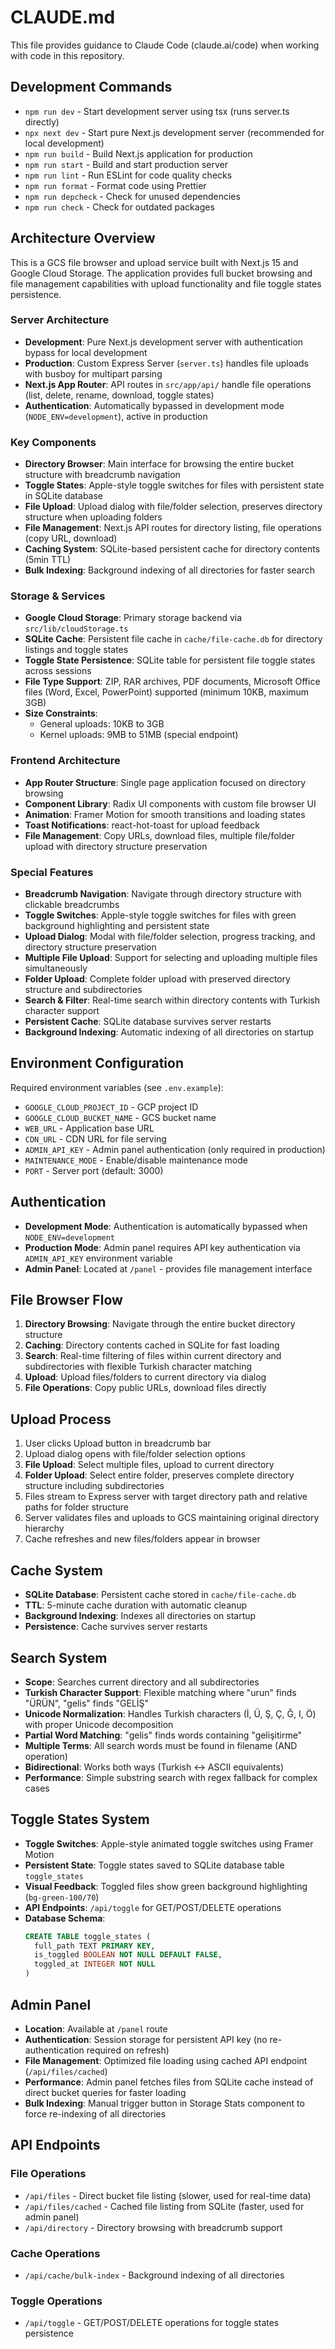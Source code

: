 # CLAUDE.md

This file provides guidance to Claude Code (claude.ai/code) when working with code in this repository.

## Development Commands

- `npm run dev` - Start development server using tsx (runs server.ts directly)
- `npx next dev` - Start pure Next.js development server (recommended for local development)
- `npm run build` - Build Next.js application for production
- `npm run start` - Build and start production server
- `npm run lint` - Run ESLint for code quality checks
- `npm run format` - Format code using Prettier
- `npm run depcheck` - Check for unused dependencies
- `npm run check` - Check for outdated packages

## Architecture Overview

This is a GCS file browser and upload service built with Next.js 15 and Google Cloud Storage. The application provides full bucket browsing and file management capabilities with upload functionality and file toggle states persistence.

### Server Architecture
- **Development**: Pure Next.js development server with authentication bypass for local development
- **Production**: Custom Express Server (`server.ts`) handles file uploads with busboy for multipart parsing
- **Next.js App Router**: API routes in `src/app/api/` handle file operations (list, delete, rename, download, toggle states)
- **Authentication**: Automatically bypassed in development mode (`NODE_ENV=development`), active in production

### Key Components
- **Directory Browser**: Main interface for browsing the entire bucket structure with breadcrumb navigation
- **Toggle States**: Apple-style toggle switches for files with persistent state in SQLite database
- **File Upload**: Upload dialog with file/folder selection, preserves directory structure when uploading folders
- **File Management**: Next.js API routes for directory listing, file operations (copy URL, download)  
- **Caching System**: SQLite-based persistent cache for directory contents (5min TTL)
- **Bulk Indexing**: Background indexing of all directories for faster search

### Storage & Services
- **Google Cloud Storage**: Primary storage backend via `src/lib/cloudStorage.ts`
- **SQLite Cache**: Persistent file cache in `cache/file-cache.db` for directory listings and toggle states
- **Toggle State Persistence**: SQLite table for persistent file toggle states across sessions
- **File Type Support**: ZIP, RAR archives, PDF documents, Microsoft Office files (Word, Excel, PowerPoint) supported (minimum 10KB, maximum 3GB)
- **Size Constraints**: 
  - General uploads: 10KB to 3GB
  - Kernel uploads: 9MB to 51MB (special endpoint)

### Frontend Architecture
- **App Router Structure**: Single page application focused on directory browsing
- **Component Library**: Radix UI components with custom file browser UI
- **Animation**: Framer Motion for smooth transitions and loading states
- **Toast Notifications**: react-hot-toast for upload feedback
- **File Management**: Copy URLs, download files, multiple file/folder upload with directory structure preservation

### Special Features
- **Breadcrumb Navigation**: Navigate through directory structure with clickable breadcrumbs
- **Toggle Switches**: Apple-style toggle switches for files with green background highlighting and persistent state
- **Upload Dialog**: Modal with file/folder selection, progress tracking, and directory structure preservation
- **Multiple File Upload**: Support for selecting and uploading multiple files simultaneously
- **Folder Upload**: Complete folder upload with preserved directory structure and subdirectories
- **Search & Filter**: Real-time search within directory contents with Turkish character support
- **Persistent Cache**: SQLite database survives server restarts
- **Background Indexing**: Automatic indexing of all directories on startup

## Environment Configuration

Required environment variables (see `.env.example`):
- `GOOGLE_CLOUD_PROJECT_ID` - GCP project ID
- `GOOGLE_CLOUD_BUCKET_NAME` - GCS bucket name  
- `WEB_URL` - Application base URL
- `CDN_URL` - CDN URL for file serving
- `ADMIN_API_KEY` - Admin panel authentication (only required in production)
- `MAINTENANCE_MODE` - Enable/disable maintenance mode
- `PORT` - Server port (default: 3000)

## Authentication

- **Development Mode**: Authentication is automatically bypassed when `NODE_ENV=development`
- **Production Mode**: Admin panel requires API key authentication via `ADMIN_API_KEY` environment variable
- **Admin Panel**: Located at `/panel` - provides file management interface

## File Browser Flow

1. **Directory Browsing**: Navigate through the entire bucket directory structure
2. **Caching**: Directory contents cached in SQLite for fast loading
3. **Search**: Real-time filtering of files within current directory and subdirectories with flexible Turkish character matching
4. **Upload**: Upload files/folders to current directory via dialog
5. **File Operations**: Copy public URLs, download files directly

## Upload Process

1. User clicks Upload button in breadcrumb bar
2. Upload dialog opens with file/folder selection options
3. **File Upload**: Select multiple files, upload to current directory
4. **Folder Upload**: Select entire folder, preserves complete directory structure including subdirectories
5. Files stream to Express server with target directory path and relative paths for folder structure
6. Server validates files and uploads to GCS maintaining original directory hierarchy
7. Cache refreshes and new files/folders appear in browser

## Cache System

- **SQLite Database**: Persistent cache stored in `cache/file-cache.db`
- **TTL**: 5-minute cache duration with automatic cleanup
- **Background Indexing**: Indexes all directories on startup
- **Persistence**: Cache survives server restarts

## Search System

- **Scope**: Searches current directory and all subdirectories
- **Turkish Character Support**: Flexible matching where "urun" finds "ÜRÜN", "gelis" finds "GELİŞ"
- **Unicode Normalization**: Handles Turkish characters (İ, Ü, Ş, Ç, Ğ, I, Ö) with proper Unicode decomposition
- **Partial Word Matching**: "gelis" finds words containing "gelişitirme"
- **Multiple Terms**: All search words must be found in filename (AND operation)
- **Bidirectional**: Works both ways (Turkish ↔ ASCII equivalents)
- **Performance**: Simple substring search with regex fallback for complex cases

## Toggle States System

- **Toggle Switches**: Apple-style animated toggle switches using Framer Motion
- **Persistent State**: Toggle states saved to SQLite database table `toggle_states`
- **Visual Feedback**: Toggled files show green background highlighting (`bg-green-100/70`)
- **API Endpoints**: `/api/toggle` for GET/POST/DELETE operations
- **Database Schema**: 
  ```sql
  CREATE TABLE toggle_states (
    full_path TEXT PRIMARY KEY,
    is_toggled BOOLEAN NOT NULL DEFAULT FALSE,
    toggled_at INTEGER NOT NULL
  )
  ```

## Admin Panel

- **Location**: Available at `/panel` route
- **Authentication**: Session storage for persistent API key (no re-authentication required on refresh)
- **File Management**: Optimized file loading using cached API endpoint (`/api/files/cached`)
- **Performance**: Admin panel fetches files from SQLite cache instead of direct bucket queries for faster loading
- **Bulk Indexing**: Manual trigger button in Storage Stats component to force re-indexing of all directories

## API Endpoints

### File Operations
- `/api/files` - Direct bucket file listing (slower, used for real-time data)
- `/api/files/cached` - Cached file listing from SQLite (faster, used for admin panel)
- `/api/directory` - Directory browsing with breadcrumb support

### Cache Operations  
- `/api/cache/bulk-index` - Background indexing of all directories

### Toggle Operations
- `/api/toggle` - GET/POST/DELETE operations for toggle states persistence